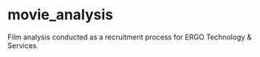 # movie_analysis
Film analysis conducted as a recruitment process for ERGO Technology &amp; Services
